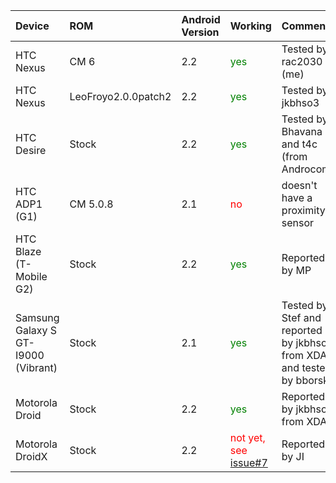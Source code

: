 | **Device** | **ROM** | **Android Version** | **Working** | **Comments** |
|:-----------|:--------|:--------------------|:------------|:-------------|
| HTC Nexus | CM 6 | 2.2 | <font color='green'>yes</font> | Tested by rac2030 (me)|
| HTC Nexus | LeoFroyo2.0.0patch2 | 2.2 | <font color='green'>yes</font> | Tested by jkbhso3|
| HTC Desire | Stock | 2.2 | <font color='green'>yes</font> | Tested by Bhavana and t4c (from Androcom)|
| HTC ADP1 (G1) | CM 5.0.8 | 2.1 | <font color='red'>no</font> | doesn't have a proximity sensor |
| HTC Blaze (T-Mobile G2) | Stock | 2.2 | <font color='green'>yes</font> | Reported by MP|
| Samsung Galaxy S GT-I9000 (Vibrant) | Stock | 2.1 | <font color='green'>yes</font> | Tested by Stef and reported by jkbhso3 from XDA and tested by bborski |
| Motorola Droid | Stock | 2.2 | <font color='green'>yes</font> | Reported by jkbhso3 from XDA |
| Motorola DroidX | Stock | 2.2 | <font color='red'>not yet, see <a href='https://code.google.com/p/speakerproximity/issues/detail?id=#7'>issue#7</a></font> | Reported by JI |